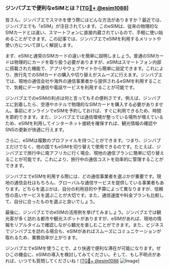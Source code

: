 ### ジンバブエで便利なeSIMとは？[[TG💪+ @esim1088](https://t.me/s/esim1088)]

皆さん、ジンバブエでスマホを使う際にはどんな方法がありますか？最近では、ジンバブエでも「eSIM」が注目されています。このeSIMは、従来の物理的なSIMカードとは違い、スマートフォンに直接内蔵されているので、手軽に使い始めることができます。この記事では、ジンバブエでeSIMを利用するメリットや使い方について詳しく解説します。

まず、eSIMと通常のSIMカードの違いを簡単に説明しましょう。普通のSIMカードは物理的にカードを取り扱う必要がありますが、eSIMはスマートフォン内部に搭載された機能で、アプリやウェブサイトから簡単に設定できます。これにより、旅行先でのSIMカードの購入や切り替えがスムーズに行えます。ジンバブエでは、現地の通信会社や海外の通信事業者から提供されるeSIMを利用することで、気軽にデータ通信や電話サービスを利用することが可能です。

ジンバブエでのeSIMの利点は何と言ってもその便利さです。例えば、ジンバブエに到着したら、空港やホテルで物理的なSIMカードを購入する必要がありません。事前にオンラインでeSIMを予約しておけば、すぐに利用できるため、時間を節約できます。また、ジンバブエでは通信環境が整っている場所が増えているため、eSIMを利用してインターネット接続を確保すれば、観光情報の確認やSNSの更新が快適に行えます。

さらに、eSIMは複数のプロファイルを持つことができます。つまり、ジンバブエだけでなく、他の国でもeSIMを切り替えて使用できるのです。たとえば、ジンバブエで旅行中に南アフリカに行く場合、現地の通信プランに簡単に切り替えることが可能です。これにより、旅行中の通信コストを効率的に管理することができます。

ジンバブエでeSIMを利用する際には、どの通信事業者を選ぶかが重要です。現地の通信会社はもちろん、グローバルな通信サービスを提供している事業者もあります。どちらを選ぶかは、自分の利用目的や予算によって異なりますが、信頼性の高いサービスを選ぶことが大切です。また、通信速度や料金プランも比較して、自分に合ったものを選ぶと良いでしょう。

最後に、ジンバブエでのeSIMの活用例を挙げてみましょう。ジンバブエでは観光客が多く訪れる都市や観光スポットがありますが、eSIMがあれば、現地の情報をリアルタイムで確認しながら観光を楽しむことができます。また、ビジネスでジンバブエを訪れる場合も、eSIMがあればスムーズにコミュニケーションが取れるため、業務効率が上がります。

ジンバブエでeSIMを使うことで、より快適で便利な滞在が可能になります。ぜひこの機会に、eSIMの導入を検討してみてください。そして、もし不明点があれば、いつでも質問してくださいね！[[TG💪+ @esim1088](https://t.me/s/esim1088) ![Image](https://i.postimg.cc/Y0z9fWf4/image.png)]